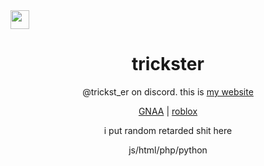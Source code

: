 <div align=left>
  <img src="https://gnaa.gay/assets/gnaanew.png" height=30>
</div>
<div align=center>


  
  # trickster
  
  @trickst_er on discord. this is [my website](https://trickster.pw)


  [GNAA](https://gnaa.gay) | [roblox](https://www.roblox.com/users/307802151/profile)

i put random retarded shit here

  js/html/php/python

  
  
  
  
  </div
